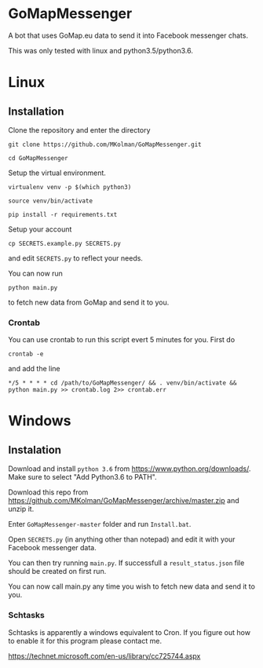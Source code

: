 # GoMapMessenger
A bot that uses GoMap.eu data to send it into Facebook messenger chats.

This was only tested with linux and python3.5/python3.6.

# Linux
## Installation
Clone the repository and enter the directory

`git clone https://github.com/MKolman/GoMapMessenger.git`

`cd GoMapMessenger`

Setup the virtual environment.

`virtualenv venv -p $(which python3)`

`source venv/bin/activate`

`pip install -r requirements.txt`

Setup your account

`cp SECRETS.example.py SECRETS.py`

and edit `SECRETS.py` to reflect your needs.

You can now run

`python main.py`

to fetch new data from GoMap and send it to you.

### Crontab
You can use crontab to run this script evert 5 minutes for you. First do

`crontab -e`

and add the line

`*/5 * * * * cd /path/to/GoMapMessenger/ && . venv/bin/activate && python main.py >> crontab.log 2>> crontab.err`



# Windows

## Instalation
Download and install `python 3.6` from https://www.python.org/downloads/. Make sure to
select "Add Python3.6 to PATH".

Download this repo from https://github.com/MKolman/GoMapMessenger/archive/master.zip and unzip it.

Enter `GoMapMessenger-master` folder and run `Install.bat`.

Open `SECRETS.py` (in anything other than notepad) and edit it with your
Facebook messenger data.

You can then try running `main.py`. If successfull a `result_status.json` file
should be created on first run.

You can now call main.py any time you wish to fetch new data and send it to you.

### Schtasks
Schtasks is apparently a windows equivalent to Cron. If you figure out how to
enable it for this program please contact me.

https://technet.microsoft.com/en-us/library/cc725744.aspx


